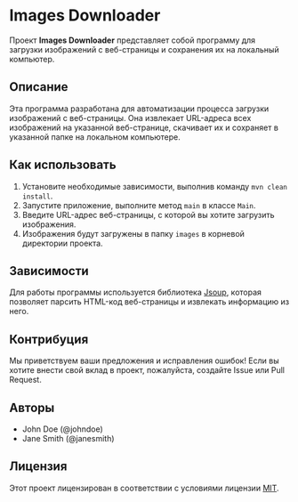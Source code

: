 # Images Downloader

Проект **Images Downloader** представляет собой программу для загрузки изображений с веб-страницы и сохранения их на локальный компьютер.

## Описание

Эта программа разработана для автоматизации процесса загрузки изображений с веб-страницы. Она извлекает URL-адреса всех изображений на указанной веб-странице, скачивает их и сохраняет в указанной папке на локальном компьютере.

## Как использовать

1. Установите необходимые зависимости, выполнив команду `mvn clean install`.
2. Запустите приложение, выполните метод `main` в классе `Main`.
3. Введите URL-адрес веб-страницы, с которой вы хотите загрузить изображения.
4. Изображения будут загружены в папку `images` в корневой директории проекта.

## Зависимости

Для работы программы используется библиотека [Jsoup](https://jsoup.org/), которая позволяет парсить HTML-код веб-страницы и извлекать информацию из него.

## Контрибуция

Мы приветствуем ваши предложения и исправления ошибок! Если вы хотите внести свой вклад в проект, пожалуйста, создайте Issue или Pull Request.

## Авторы

- John Doe (@johndoe)
- Jane Smith (@janesmith)

## Лицензия

Этот проект лицензирован в соответствии с условиями лицензии [MIT](LICENSE).
